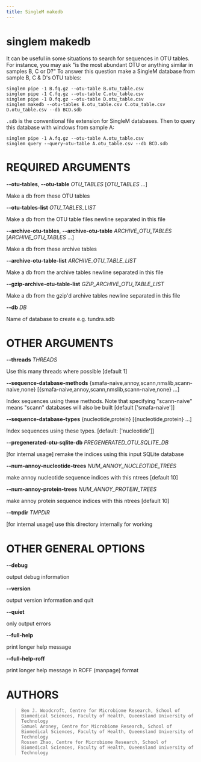 ```yaml
---
title: SingleM makedb
---
```

# singlem makedb

It can be useful in some situations to search for sequences in OTU tables. For instance, you may ask "is the most abundant OTU or anything similar in samples B, C or D?" To answer this question make a SingleM database from sample B, C & D's OTU tables:
```
singlem pipe -1 B.fq.gz --otu-table B.otu_table.csv
singlem pipe -1 C.fq.gz --otu-table C.otu_table.csv
singlem pipe -1 D.fq.gz --otu-table D.otu_table.csv
singlem makedb --otu-tables B.otu_table.csv C.otu_table.csv D.otu_table.csv --db BCD.sdb
```
`.sdb` is the conventional file extension for SingleM databases. Then to query this database with windows from sample A:
```
singlem pipe -1 A.fq.gz --otu-table A.otu_table.csv
singlem query --query-otu-table A.otu_table.csv --db BCD.sdb
```

# REQUIRED ARGUMENTS

**\--otu-tables**, **\--otu-table** *OTU_TABLES* [*OTU_TABLES* \...]

  Make a db from these OTU tables

**\--otu-tables-list** *OTU_TABLES_LIST*

  Make a db from the OTU table files newline separated in this file

**\--archive-otu-tables**, **\--archive-otu-table** *ARCHIVE_OTU_TABLES* [*ARCHIVE_OTU_TABLES* \...]

  Make a db from these archive tables

**\--archive-otu-table-list** *ARCHIVE_OTU_TABLE_LIST*

  Make a db from the archive tables newline separated in this file

**\--gzip-archive-otu-table-list** *GZIP_ARCHIVE_OTU_TABLE_LIST*

  Make a db from the gzip\'d archive tables newline separated in this
    file

**\--db** *DB*

  Name of database to create e.g. tundra.sdb

# OTHER ARGUMENTS

**\--threads** *THREADS*

  Use this many threads where possible [default 1]

**\--sequence-database-methods** {smafa-naive,annoy,scann,nmslib,scann-naive,none} [{smafa-naive,annoy,scann,nmslib,scann-naive,none} \...]

  Index sequences using these methods. Note that specifying
    \"scann-naive\" means \"scann\" databases will also be built
    [default [\'smafa-naive\']]

**\--sequence-database-types** {nucleotide,protein} [{nucleotide,protein} \...]

  Index sequences using these types. [default: [\'nucleotide\']]

**\--pregenerated-otu-sqlite-db** *PREGENERATED_OTU_SQLITE_DB*

  [for internal usage] remake the indices using this input SQLite
    database

**\--num-annoy-nucleotide-trees** *NUM_ANNOY_NUCLEOTIDE_TREES*

  make annoy nucleotide sequence indices with this ntrees [default
    10]

**\--num-annoy-protein-trees** *NUM_ANNOY_PROTEIN_TREES*

  make annoy protein sequence indices with this ntrees [default 10]

**\--tmpdir** *TMPDIR*

  [for internal usage] use this directory internally for working

# OTHER GENERAL OPTIONS

**\--debug**

  output debug information

**\--version**

  output version information and quit

**\--quiet**

  only output errors

**\--full-help**

  print longer help message

**\--full-help-roff**

  print longer help message in ROFF (manpage) format

# AUTHORS

>     Ben J. Woodcroft, Centre for Microbiome Research, School of Biomedical Sciences, Faculty of Health, Queensland University of Technology
>     Samuel Aroney, Centre for Microbiome Research, School of Biomedical Sciences, Faculty of Health, Queensland University of Technology
>     Rossen Zhao, Centre for Microbiome Research, School of Biomedical Sciences, Faculty of Health, Queensland University of Technology
